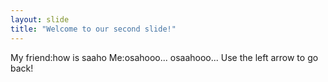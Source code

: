 ```yaml
---
layout: slide
title: "Welcome to our second slide!"
---
```

My friend:how is saaho
Me:osahooo... osaahooo...
Use the left arrow to go back!
